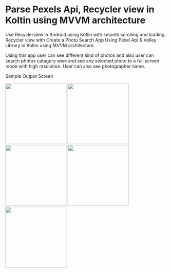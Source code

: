 # Parse Pexels Api, Recycler view in Koltin using MVVM architecture

Use Recyclerview in Android using Kotlin with smooth scrolling and loading.
Recycler view with Create a Photo Search App Using Pexel Api & Volley Library in Koltin using MVVM architecture

Using this app user can see different kind of photos and also user can search photos catagory wise and see any selected photo to a full screen mode with high resolution.
User can also see photographer name.

Sample Output Screen

<p float="left">
  <img src="https://github.com/subhamoy-git/Photo-Search-App-Using-Pexels-Api-Android/blob/master/screen1.png" width="190" />
  <img src="https://github.com/subhamoy-git/Photo-Search-App-Using-Pexels-Api-Android/blob/master/screen2.png" width="190" />
  <img src="https://github.com/subhamoy-git/Photo-Search-App-Using-Pexels-Api-Android/blob/master/screen3.png" width="190" />
  <img src="https://github.com/subhamoy-git/Photo-Search-App-Using-Pexels-Api-Android/blob/master/screen4.png" width="190" />
  <img src="https://github.com/subhamoy-git/Photo-Search-App-Using-Pexels-Api-Android/blob/master/screen5.png" width="190" />
</p>
